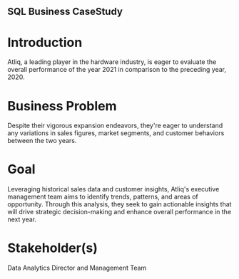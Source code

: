 ## SQL Business CaseStudy
# Introduction
Atliq, a leading player in the hardware industry, is eager to evaluate the overall performance of the year 2021 in comparison to the preceding year, 2020.

# Business Problem
Despite their vigorous expansion endeavors, they're eager to understand any variations in sales figures, market segments, and customer behaviors between the two years.

# Goal
Leveraging historical sales data and customer insights, Atliq's executive management team aims to identify trends, patterns, and areas of opportunity. Through this analysis, they seek to gain actionable insights that will drive strategic decision-making and enhance overall performance in the next year.

# Stakeholder(s)
Data Analytics Director and Management Team



